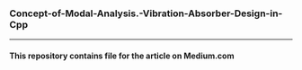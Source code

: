 ### Concept-of-Modal-Analysis.-Vibration-Absorber-Design-in-Cpp
***
#### This repository contains file for the article on Medium.com
